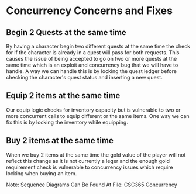 # Concurrency Concerns and Fixes

## Begin 2 Quests at the same time
By having a character begin two different quests at the same time the check for if the character is already in a quest will pass for both requests. This causes the issue of being accepted to go on two or more quests at the same time which is an exploit and concurrency bug that we will have to handle. A way we can handle this is by locking the quest ledger before checking the character's quest status and inserting a new quest. 

## Equip 2 items at the same time
Our equip logic checks for inventory capacity but is vulnerable to two or more concurrent calls to equip different or the same items. One way we can fix this is by locking the inventory while equipping.

## Buy 2 items at the same time
When we buy 2 items at the same time the gold value of the player will not reflect this change as it is not currently a leger and the enough gold requirement check is vulnerable to concurrency issues which require locking when buying an item. 

Note: Sequence Diagrams Can Be Found At File: CSC365 Concurrency
